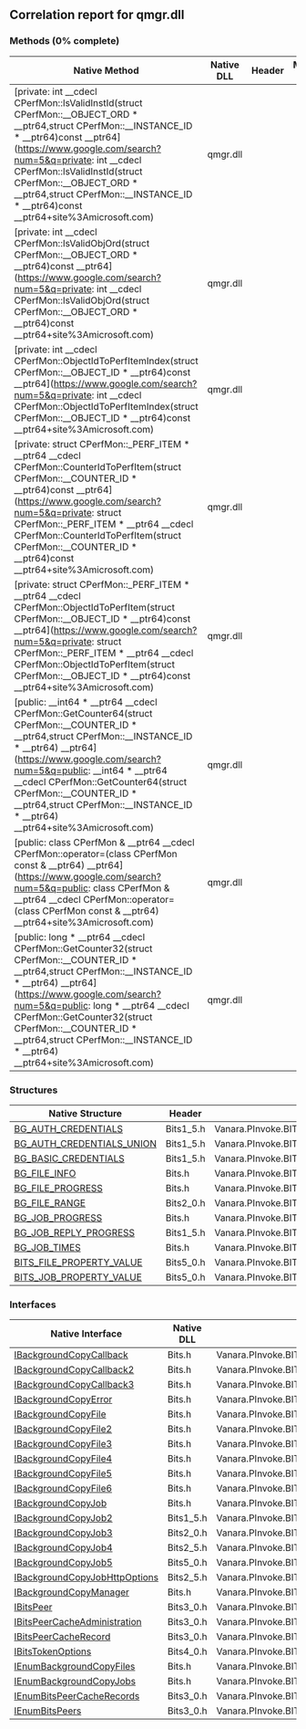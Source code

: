 ## Correlation report for qmgr.dll  
### Methods (0% complete)  
Native Method | Native DLL | Header | Managed Method  
--- | --- | --- | ---  
[private: int __cdecl CPerfMon::IsValidInstId(struct CPerfMon::__OBJECT_ORD * __ptr64,struct CPerfMon::__INSTANCE_ID * __ptr64)const __ptr64](https://www.google.com/search?num=5&q=private: int __cdecl CPerfMon::IsValidInstId(struct CPerfMon::__OBJECT_ORD * __ptr64,struct CPerfMon::__INSTANCE_ID * __ptr64)const __ptr64+site%3Amicrosoft.com) | qmgr.dll |  |   
[private: int __cdecl CPerfMon::IsValidObjOrd(struct CPerfMon::__OBJECT_ORD * __ptr64)const __ptr64](https://www.google.com/search?num=5&q=private: int __cdecl CPerfMon::IsValidObjOrd(struct CPerfMon::__OBJECT_ORD * __ptr64)const __ptr64+site%3Amicrosoft.com) | qmgr.dll |  |   
[private: int __cdecl CPerfMon::ObjectIdToPerfItemIndex(struct CPerfMon::__OBJECT_ID * __ptr64)const __ptr64](https://www.google.com/search?num=5&q=private: int __cdecl CPerfMon::ObjectIdToPerfItemIndex(struct CPerfMon::__OBJECT_ID * __ptr64)const __ptr64+site%3Amicrosoft.com) | qmgr.dll |  |   
[private: struct CPerfMon::_PERF_ITEM * __ptr64 __cdecl CPerfMon::CounterIdToPerfItem(struct CPerfMon::__COUNTER_ID * __ptr64)const __ptr64](https://www.google.com/search?num=5&q=private: struct CPerfMon::_PERF_ITEM * __ptr64 __cdecl CPerfMon::CounterIdToPerfItem(struct CPerfMon::__COUNTER_ID * __ptr64)const __ptr64+site%3Amicrosoft.com) | qmgr.dll |  |   
[private: struct CPerfMon::_PERF_ITEM * __ptr64 __cdecl CPerfMon::ObjectIdToPerfItem(struct CPerfMon::__OBJECT_ID * __ptr64)const __ptr64](https://www.google.com/search?num=5&q=private: struct CPerfMon::_PERF_ITEM * __ptr64 __cdecl CPerfMon::ObjectIdToPerfItem(struct CPerfMon::__OBJECT_ID * __ptr64)const __ptr64+site%3Amicrosoft.com) | qmgr.dll |  |   
[public: __int64 * __ptr64 __cdecl CPerfMon::GetCounter64(struct CPerfMon::__COUNTER_ID * __ptr64,struct CPerfMon::__INSTANCE_ID * __ptr64) __ptr64](https://www.google.com/search?num=5&q=public: __int64 * __ptr64 __cdecl CPerfMon::GetCounter64(struct CPerfMon::__COUNTER_ID * __ptr64,struct CPerfMon::__INSTANCE_ID * __ptr64) __ptr64+site%3Amicrosoft.com) | qmgr.dll |  |   
[public: class CPerfMon & __ptr64 __cdecl CPerfMon::operator=(class CPerfMon const & __ptr64) __ptr64](https://www.google.com/search?num=5&q=public: class CPerfMon & __ptr64 __cdecl CPerfMon::operator=(class CPerfMon const & __ptr64) __ptr64+site%3Amicrosoft.com) | qmgr.dll |  |   
[public: long * __ptr64 __cdecl CPerfMon::GetCounter32(struct CPerfMon::__COUNTER_ID * __ptr64,struct CPerfMon::__INSTANCE_ID * __ptr64) __ptr64](https://www.google.com/search?num=5&q=public: long * __ptr64 __cdecl CPerfMon::GetCounter32(struct CPerfMon::__COUNTER_ID * __ptr64,struct CPerfMon::__INSTANCE_ID * __ptr64) __ptr64+site%3Amicrosoft.com) | qmgr.dll |  |   
### Structures  
Native Structure | Header | Managed Structure  
--- | --- | ---  
[BG_AUTH_CREDENTIALS](http://msdn2.microsoft.com/en-us/library/aa362785) | Bits1_5.h | Vanara.PInvoke.BITS+BG_AUTH_CREDENTIALS  
[BG_AUTH_CREDENTIALS_UNION](http://msdn2.microsoft.com/en-us/library/aa362787) | Bits1_5.h | Vanara.PInvoke.BITS+BG_AUTH_CREDENTIALS+BG_AUTH_CREDENTIALS_UNION  
[BG_BASIC_CREDENTIALS](http://msdn2.microsoft.com/en-us/library/aa362793) | Bits1_5.h | Vanara.PInvoke.BITS+BG_AUTH_CREDENTIALS+BG_AUTH_CREDENTIALS_UNION+BG_BASIC_CREDENTIALS  
[BG_FILE_INFO](http://msdn2.microsoft.com/en-us/library/aa362800) | Bits.h | Vanara.PInvoke.BITS+BG_FILE_INFO  
[BG_FILE_PROGRESS](http://msdn2.microsoft.com/en-us/library/aa362801) | Bits.h | Vanara.PInvoke.BITS+BG_FILE_PROGRESS  
[BG_FILE_RANGE](http://msdn2.microsoft.com/en-us/library/aa362802) | Bits2_0.h | Vanara.PInvoke.BITS+BG_FILE_RANGE  
[BG_JOB_PROGRESS](http://msdn2.microsoft.com/en-us/library/aa362806) | Bits.h | Vanara.PInvoke.BITS+BG_JOB_PROGRESS  
[BG_JOB_REPLY_PROGRESS](http://msdn2.microsoft.com/en-us/library/aa362808) | Bits1_5.h | Vanara.PInvoke.BITS+BG_JOB_REPLY_PROGRESS  
[BG_JOB_TIMES](http://msdn2.microsoft.com/en-us/library/aa362810) | Bits.h | Vanara.PInvoke.BITS+BG_JOB_TIMES  
[BITS_FILE_PROPERTY_VALUE](http://msdn2.microsoft.com/en-us/library/mt147016) | Bits5_0.h | Vanara.PInvoke.BITS+BITS_FILE_PROPERTY_VALUE  
[BITS_JOB_PROPERTY_VALUE](http://msdn2.microsoft.com/en-us/library/hh446784) | Bits5_0.h | Vanara.PInvoke.BITS+BITS_JOB_PROPERTY_VALUE  
### Interfaces  
Native Interface | Native DLL | Header | Managed Interface  
--- | --- | --- | ---  
[IBackgroundCopyCallback](http://msdn2.microsoft.com/en-us/library/aa362867) | Bits.h | Vanara.PInvoke.BITS+IBackgroundCopyCallback  
[IBackgroundCopyCallback2](http://msdn2.microsoft.com/en-us/library/aa362870) | Bits.h | Vanara.PInvoke.BITS+IBackgroundCopyCallback2  
[IBackgroundCopyCallback3](http://msdn2.microsoft.com/en-us/library/mt492760) | Bits.h | Vanara.PInvoke.BITS+IBackgroundCopyCallback3  
[IBackgroundCopyError](http://msdn2.microsoft.com/en-us/library/aa362875) | Bits.h | Vanara.PInvoke.BITS+IBackgroundCopyError  
[IBackgroundCopyFile](http://msdn2.microsoft.com/en-us/library/aa362881) | Bits.h | Vanara.PInvoke.BITS+IBackgroundCopyFile  
[IBackgroundCopyFile2](http://msdn2.microsoft.com/en-us/library/aa362944) | Bits.h | Vanara.PInvoke.BITS+IBackgroundCopyFile2  
[IBackgroundCopyFile3](http://msdn2.microsoft.com/en-us/library/aa362952) | Bits.h | Vanara.PInvoke.BITS+IBackgroundCopyFile3  
[IBackgroundCopyFile4](http://msdn2.microsoft.com/en-us/library/dd904468) | Bits.h | Vanara.PInvoke.BITS+IBackgroundCopyFile4  
[IBackgroundCopyFile5](http://msdn2.microsoft.com/en-us/library/aa362952) | Bits.h | Vanara.PInvoke.BITS+IBackgroundCopyFile5  
[IBackgroundCopyFile6](http://msdn2.microsoft.com/en-us/library/mt492763) | Bits.h | Vanara.PInvoke.BITS+IBackgroundCopyFile6  
[IBackgroundCopyJob](http://msdn2.microsoft.com/en-us/library/aa362973) | Bits.h | Vanara.PInvoke.BITS+IBackgroundCopyJob  
[IBackgroundCopyJob2](http://msdn2.microsoft.com/en-us/library/aa362981) | Bits1_5.h | Vanara.PInvoke.BITS+IBackgroundCopyJob2  
[IBackgroundCopyJob3](http://msdn2.microsoft.com/en-us/library/aa362990) | Bits2_0.h | Vanara.PInvoke.BITS+IBackgroundCopyJob3  
[IBackgroundCopyJob4](http://msdn2.microsoft.com/en-us/library/aa362995) | Bits2_5.h | Vanara.PInvoke.BITS+IBackgroundCopyJob4  
[IBackgroundCopyJob5](http://msdn2.microsoft.com/en-us/library/hh446781) | Bits5_0.h | Vanara.PInvoke.BITS+IBackgroundCopyJob5  
[IBackgroundCopyJobHttpOptions](http://msdn2.microsoft.com/en-us/library/aa964250) | Bits2_5.h | Vanara.PInvoke.BITS+IBackgroundCopyJobHttpOptions  
[IBackgroundCopyManager](http://msdn2.microsoft.com/en-us/library/aa363050) | Bits.h | Vanara.PInvoke.BITS+IBackgroundCopyManager  
[IBitsPeer](http://msdn2.microsoft.com/en-us/library/aa964270) | Bits3_0.h | Vanara.PInvoke.BITS+IBitsPeer  
[IBitsPeerCacheAdministration](http://msdn2.microsoft.com/en-us/library/aa964272) | Bits3_0.h | Vanara.PInvoke.BITS+IBitsPeerCacheAdministration  
[IBitsPeerCacheRecord](http://msdn2.microsoft.com/en-us/library/aa964291) | Bits3_0.h | Vanara.PInvoke.BITS+IBitsPeerCacheRecord  
[IBitsTokenOptions](http://msdn2.microsoft.com/en-us/library/dd904470) | Bits4_0.h | Vanara.PInvoke.BITS+IBitsTokenOptions  
[IEnumBackgroundCopyFiles](http://msdn2.microsoft.com/en-us/library/aa363097) | Bits.h | Vanara.PInvoke.BITS+IEnumBackgroundCopyFiles  
[IEnumBackgroundCopyJobs](http://msdn2.microsoft.com/en-us/library/aa363109) | Bits.h | Vanara.PInvoke.BITS+IEnumBackgroundCopyJobs  
[IEnumBitsPeerCacheRecords](http://msdn2.microsoft.com/en-us/library/aa964302) | Bits3_0.h | Vanara.PInvoke.BITS+IEnumBitsPeerCacheRecords  
[IEnumBitsPeers](http://msdn2.microsoft.com/en-us/library/aa964308) | Bits3_0.h | Vanara.PInvoke.BITS+IEnumBitsPeers  
